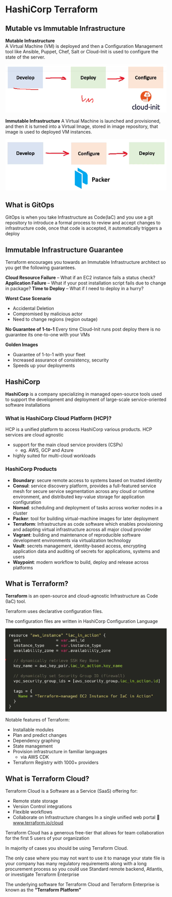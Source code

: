# HashiCorp Terraform

## Mutable vs Immutable Infrastructure
**Mutable Infrastructure** <br/>
A Virtual Machine (VM) is deployed and then a Configuration Management tool like Ansible, Puppet, Chef, Salt or Cloud-Init is used to configure the state of the server.

![TerraformEx](../Images/terraform7.png)

**Immutable Infrastructure**
A Virtual Machine is launched and provisioned, and then it is turned into a Virtual Image, stored in image repository, that image is used to deployed VM instances.

![TerraformEx](../Images/terraform8.png)

## What is GitOps
GitOps is when you take Infrastructure as Code(IaC) and you use a git repository to introduce a formal process to review and accept changes to infrastructure code, once that code is accepted, it automatically triggers a deploy

## Immutable Infrastructure Guarantee
Terraform encourages you towards an Immutable Infrastructure architect so you get the following guarantees.

**Cloud Resource Failure** – What if an EC2 instance fails a status check?
**Application Failure** – What if your post installation script fails due to change in package?
**Time to Deploy** – What if I need to deploy in a hurry?

**Worst Case Scenario**
- Accidental Deletion
- Compromised by malicious actor
- Need to change regions (region outage)

**No Guarantee of 1-to-1**
Every time Cloud-Init runs post deploy there is no guarantee its one-to-one with your VMs

**Golden Images**
- Guarantee of 1-to-1 with your fleet
- Increased assurance of consistency, security
- Speeds up your deployments

## HashiCorp
**HashiCorp** is a company specializing in managed open-source tools used to support the development and deployment of large-scale service-oriented software installations

### What is HashiCorp Cloud Platform (HCP)?
HCP is a unified platform to access HashiCorp various products.
HCP services are cloud agnostic
- support for the main cloud service providers (CSPs)
    - eg. AWS, GCP and Azure
- highly suited for multi-cloud workloads

### HashiCorp Products
- **Boundary**: secure remote access to systems based on trusted identity
- **Consul**: service discovery platform, provides a full-featured service mesh for secure service segmentation across any cloud or runtime environment, and distributed key-value storage for application configuration
- **Nomad**: scheduling and deployment of tasks across worker nodes in a cluster
- **Packer**: tool for building virtual-machine images for later deployment
- **Terraform**: Infrastructure as code software which enables provisioning and adapting virtual infrastructure across all major cloud provider
- **Vagrant**: building and maintenance of reproducible software development environments via virtualization technology
- **Vault**: secrets management, identity-based access, encrypting application data and auditing of secrets for applications, systems and users
- **Waypoint**: modern workflow to build, deploy and release across platforms

## What is Terraform?
**Terraform** is an open-source and cloud-agnostic Infrastructure as Code (IaC) tool.

Terraform uses declarative configuration files.

The configuration files are written in HashiCorp Configuration Language

![TerraformEx](../Images/terraform9.png)

Notable features of Terraform:
- Installable modules
- Plan and predict changes
- Dependency graphing
- State management
- Provision infrastructure in familiar languages
	- via AWS CDK
- Terraform Registry with 1000+ providers

## What is Terraform Cloud?
Terraform Cloud is a Software as a Service (SaaS) offering for:
- Remote state storage
- Version Control integrations
- Flexible workflows
- Collaborate on Infrastructure changes
In a single unified web portal  www.terraform.io/cloud

Terraform Cloud has a generous free-tier that allows for team collaboration for the first 5 users of your organization

In majority of cases you should be using Terraform Cloud.

The only case where you may not want to use it to manage your state file is your company has many regulatory requirements along with a long procurement process so you could use Standard remote backend, Atlantis, or investigate Terraform Enterprise

The underlying software for Terraform Cloud and Terraform Enterprise is known as the **“Terraform Platform”**
